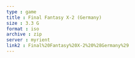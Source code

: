 ```yaml
---
type : game
title : Final Fantasy X-2 (Germany)
size : 3.3 G
format : iso
archive : zip
server : myrient
link2 : Final%20Fantasy%20X-2%20%28Germany%29
---
```

